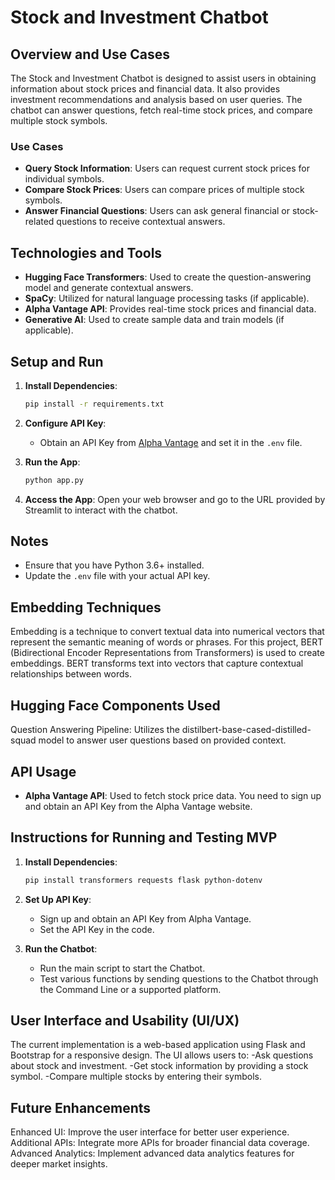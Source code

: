 # Stock and Investment Chatbot
## Overview and Use Cases
The Stock and Investment Chatbot is designed to assist users in obtaining information about stock prices and financial data. It also provides investment recommendations and analysis based on user queries. The chatbot can answer questions, fetch real-time stock prices, and compare multiple stock symbols.

### Use Cases
- **Query Stock Information**: Users can request current stock prices for individual symbols.
- **Compare Stock Prices**: Users can compare prices of multiple stock symbols.
- **Answer Financial Questions**: Users can ask general financial or stock-related questions to receive contextual answers.
## Technologies and Tools
- **Hugging Face Transformers**: Used to create the question-answering model and generate contextual answers.
- **SpaCy**: Utilized for natural language processing tasks (if applicable).
- **Alpha Vantage API**: Provides real-time stock prices and financial data.
- **Generative AI**: Used to create sample data and train models (if applicable).

## Setup and Run

1. **Install Dependencies**:
    ```bash
    pip install -r requirements.txt
    ```

2. **Configure API Key**:
    - Obtain an API Key from [Alpha Vantage](https://www.alphavantage.co/support/#api-key) and set it in the `.env` file.

3. **Run the App**:
    ```bash
    python app.py
    ```

4. **Access the App**:
    Open your web browser and go to the URL provided by Streamlit to interact with the chatbot.

## Notes
- Ensure that you have Python 3.6+ installed.
- Update the `.env` file with your actual API key.
  
## Embedding Techniques

Embedding is a technique to convert textual data into numerical vectors that represent the semantic meaning of words or phrases. For this project, BERT (Bidirectional Encoder Representations from Transformers) is used to create embeddings. BERT transforms text into vectors that capture contextual relationships between words.


## Hugging Face Components Used
Question Answering Pipeline: Utilizes the distilbert-base-cased-distilled-squad model to answer user questions based on provided context.

## API Usage
- **Alpha Vantage API**: Used to fetch stock price data. You need to sign up and obtain an API Key from the Alpha Vantage website.

## Instructions for Running and Testing MVP
1. **Install Dependencies**:
    ```bash
    pip install transformers requests flask python-dotenv
    ```
2. **Set Up API Key**:
    - Sign up and obtain an API Key from Alpha Vantage.
    - Set the API Key in the code.

3. **Run the Chatbot**:
    - Run the main script to start the Chatbot.
    - Test various functions by sending questions to the Chatbot through the Command Line or a supported platform.

## User Interface and Usability (UI/UX)
The current implementation is a web-based application using Flask and Bootstrap for a responsive design. The UI allows users to:
    -Ask questions about stock and investment.
    -Get stock information by providing a stock symbol.
    -Compare multiple stocks by entering their symbols.

## Future Enhancements
Enhanced UI: Improve the user interface for better user experience.
Additional APIs: Integrate more APIs for broader financial data coverage.
Advanced Analytics: Implement advanced data analytics features for deeper market insights.
